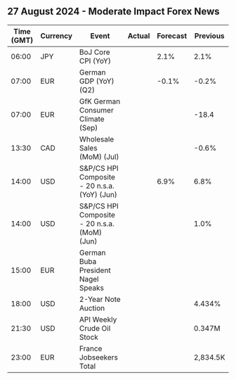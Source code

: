 ## 27 August 2024 - Moderate Impact Forex News

| Time (GMT) | Currency | Event | Actual | Forecast | Previous |
|------|----------|-------|--------|----------|----------|
| 06:00 | JPY | BoJ Core CPI (YoY) |  | 2.1% | 2.1% |
| 07:00 | EUR | German GDP (YoY) (Q2) |  | -0.1% | -0.2% |
| 07:00 | EUR | GfK German Consumer Climate (Sep) |  |  | -18.4 |
| 13:30 | CAD | Wholesale Sales (MoM) (Jul) |  |  | -0.6% |
| 14:00 | USD | S&P/CS HPI Composite - 20 n.s.a. (YoY) (Jun) |  | 6.9% | 6.8% |
| 14:00 | USD | S&P/CS HPI Composite - 20 n.s.a. (MoM) (Jun) |  |  | 1.0% |
| 15:00 | EUR | German Buba President Nagel Speaks |  |  |  |
| 18:00 | USD | 2-Year Note Auction |  |  | 4.434% |
| 21:30 | USD | API Weekly Crude Oil Stock |  |  | 0.347M |
| 23:00 | EUR | France Jobseekers Total |  |  | 2,834.5K |
